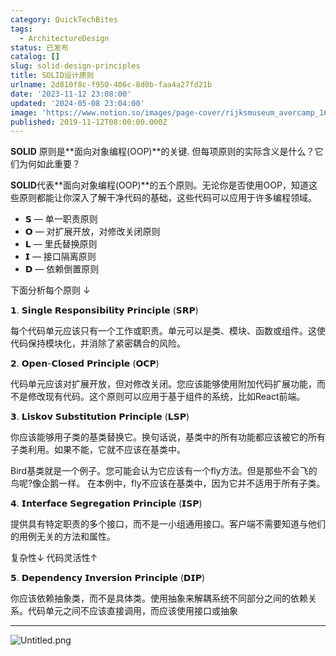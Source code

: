 ```yaml
---
category: QuickTechBites
tags:
  - ArchitectureDesign
status: 已发布
catalog: []
slug: solid-design-principles
title: SOLID设计原则
urlname: 2d810f8c-f950-406c-8d0b-faa4a27fd21b
date: '2023-11-12 23:08:00'
updated: '2024-05-08 23:04:00'
image: 'https://www.notion.so/images/page-cover/rijksmuseum_avercamp_1620.jpg'
published: 2019-11-12T08:00:00.000Z
---
```


**SOLID** 原则是**面向对象编程(OOP)**的关键. 但每项原则的实际含义是什么？它们为何如此重要？


**SOLID**代表**面向对象编程(OOP)**的五个原则。无论你是否使用OOP，知道这些原则都能让你深入了解干净代码的基础，这些代码可以应用于许多编程领域。

- 𝗦 — 单一职责原则
- 𝗢 — 对扩展开放，对修改关闭原则
- 𝗟 — 里氏替换原则
- 𝗜 — 接口隔离原则
- 𝗗 — 依赖倒置原则

下面分析每个原则 ↓


𝟭. 𝗦𝗶𝗻𝗴𝗹𝗲 𝗥𝗲𝘀𝗽𝗼𝗻𝘀𝗶𝗯𝗶𝗹𝗶𝘁𝘆 𝗣𝗿𝗶𝗻𝗰𝗶𝗽𝗹𝗲 (𝗦𝗥𝗣)


每个代码单元应该只有一个工作或职责。单元可以是类、模块、函数或组件。这使代码保持模块化，并消除了紧密耦合的风险。


𝟮. 𝗢𝗽𝗲𝗻-𝗖𝗹𝗼𝘀𝗲𝗱 𝗣𝗿𝗶𝗻𝗰𝗶𝗽𝗹𝗲 (𝗢𝗖𝗣)


代码单元应该对扩展开放，但对修改关闭。您应该能够使用附加代码扩展功能，而不是修改现有代码。这个原则可以应用于基于组件的系统，比如React前端。


𝟯. 𝗟𝗶𝘀𝗸𝗼𝘃 𝗦𝘂𝗯𝘀𝘁𝗶𝘁𝘂𝘁𝗶𝗼𝗻 𝗣𝗿𝗶𝗻𝗰𝗶𝗽𝗹𝗲 (𝗟𝗦𝗣)


你应该能够用子类的基类替换它。换句话说，基类中的所有功能都应该被它的所有子类利用。如果不能，它就不应该在基类中。


Bird基类就是一个例子。您可能会认为它应该有一个fly方法。但是那些不会飞的鸟呢?像企鹅一样。
在本例中，fly不应该在基类中，因为它并不适用于所有子类。


𝟰. 𝗜𝗻𝘁𝗲𝗿𝗳𝗮𝗰𝗲 𝗦𝗲𝗴𝗿𝗲𝗴𝗮𝘁𝗶𝗼𝗻 𝗣𝗿𝗶𝗻𝗰𝗶𝗽𝗹𝗲 (𝗜𝗦𝗣)


提供具有特定职责的多个接口，而不是一小组通用接口。客户端不需要知道与他们的用例无关的方法和属性。


复杂性↓
代码灵活性↑


𝟱. 𝗗𝗲𝗽𝗲𝗻𝗱𝗲𝗻𝗰𝘆 𝗜𝗻𝘃𝗲𝗿𝘀𝗶𝗼𝗻 𝗣𝗿𝗶𝗻𝗰𝗶𝗽𝗹𝗲 (𝗗𝗜𝗣)


你应该依赖抽象类，而不是具体类。使用抽象来解耦系统不同部分之间的依赖关系。代码单元之间不应该直接调用，而应该使用接口或抽象


---


![Untitled.png](https://prod-files-secure.s3.us-west-2.amazonaws.com/5d24fe63-e567-4804-86f9-9fdc62e13082/6fc4afd3-478b-4aaf-9884-0a3f8e406a71/Untitled.png?X-Amz-Algorithm=AWS4-HMAC-SHA256&X-Amz-Content-Sha256=UNSIGNED-PAYLOAD&X-Amz-Credential=ASIAZI2LB466Z5H4AJER%2F20250325%2Fus-west-2%2Fs3%2Faws4_request&X-Amz-Date=20250325T054024Z&X-Amz-Expires=3600&X-Amz-Security-Token=IQoJb3JpZ2luX2VjEKX%2F%2F%2F%2F%2F%2F%2F%2F%2F%2FwEaCXVzLXdlc3QtMiJHMEUCIQDqvLfmNXUjbErXhtd8l0Un0xyPzw7uJPkbtRxgjg%2BQTgIgMqLGxHZ9u9t9o2f1%2BkYvsWqbdF6pz0M3LOItaVlTxOgqiAQI%2Fv%2F%2F%2F%2F%2F%2F%2F%2F%2F%2FARAAGgw2Mzc0MjMxODM4MDUiDKNkTEioZnhdLxzRUCrcA6WmH8lFHqO4%2Fk4GcgqMAwMo7ePwoM13mZ7nbG%2Bj4zeoUQhvpihx36WFsph60QnVrGM9xHfOOvUbWFlMCRZ6JR4QNZACk%2B5Rd8W5NLknw64U4uzAB7hFOkA9pQc1lArKrryqghW7toHZ0pDskV8dT0hq8c3P7u03GZThWwpa8RvlGUTtYwls1tjflD4TL6si%2B8PRY%2FRxAMYtdtUNIyUqdTLJg8OHrf4rkqs48Z9mWaA4h%2F5pUdFpaW%2FWqIX14hL%2FDWJ19TQBn6AAftCNhbHBS8b6ZHtYqORNrqjw2g9KhymQDic%2FZSYuNBSwdRPyuEbaC65UXK7uIJ0L93hWLgzQ5kx%2FnNJvtCSP8VqykJm1JjDrNCrRXznhEjbrJIub2%2BZlmsvGw8ZLaVh8GkekvO1%2FqydYUbFAcJvflrS5esFeVbT6u88%2BMFXbqe4H93T48XVenLD2hUAfT6zqaFt%2BEa%2BiARaxtKpibxw5V0rDJ3YOyz49nKX32iczKfATfS24UdBa4ydAYDFGAHuq8H5rRJ46YLsu4VSoGYlwjeKTkayXPWG%2FBnBDBQjWPrKNUktxMtJ2QGbA2rEQA0EFlAB%2BsrgKieSR5Rc1FGr0bZ7H0WyBEleBEcN83OiQjMvOen%2FWMJPwiL8GOqUBLuLlFUf6TpwSLhn53hFdNn0fCo4rSLC5crPKAR2VMWlO%2BXFPNqA2qInWiR3tSaVdnUl6W%2FVsNpAnohUkDDvGqSpcolLpWRq3SzL%2F6Ywd3wG8%2FFD1bu9qtqQo0jFtrx7wTiBxYp%2F7ScjL8oxxxqdT55YHr0pfiD3FPoC%2BV0xr4XleijPS%2FlR9uRX6raoQ%2BFg91Pihtwhy33P%2BK5PFWHiVTKOqOftn&X-Amz-Signature=47b15fc661e0b109a8858ec2930d589324ad0edf535ad23d98ddc9099ec87ae2&X-Amz-SignedHeaders=host&x-id=GetObject)

